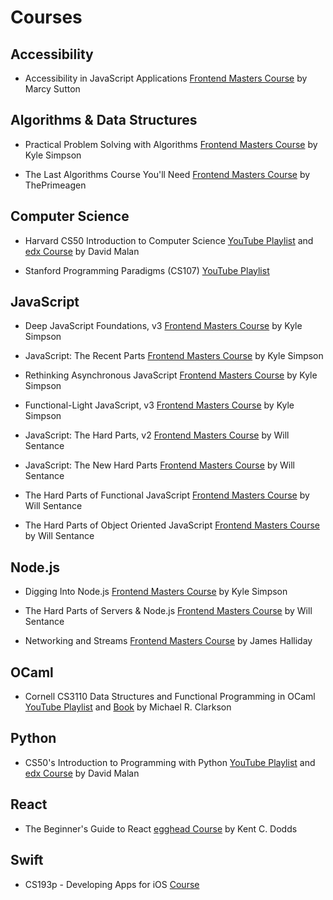 # Courses

## Accessibility

- Accessibility in JavaScript Applications
[Frontend Masters Course](https://frontendmasters.com/courses/javascript-accessibility/) by Marcy Sutton

## Algorithms & Data Structures

- Practical Problem Solving with Algorithms
[Frontend Masters Course](https://frontendmasters.com/courses/algorithms-practice/) by Kyle Simpson

- The Last Algorithms Course You'll Need
[Frontend Masters Course](https://frontendmasters.com/courses/algorithms/) by ThePrimeagen

## Computer Science

- Harvard CS50 Introduction to Computer Science
[YouTube Playlist](https://www.youtube.com/playlist?list=PLhQjrBD2T380F_inVRXMIHCqLaNUd7bN4) and
[edx Course](https://www.edx.org/course/introduction-computer-science-harvardx-cs50x) by David Malan

- Stanford Programming Paradigms (CS107)
[YouTube Playlist](https://www.youtube.com/playlist?list=PL9D558D49CA734A02)

## JavaScript

- Deep JavaScript Foundations, v3
[Frontend Masters Course](https://frontendmasters.com/courses/deep-javascript-v3/) by Kyle Simpson

- JavaScript: The Recent Parts
[Frontend Masters Course](https://frontendmasters.com/courses/js-recent-parts/) by Kyle Simpson

- Rethinking Asynchronous JavaScript
[Frontend Masters Course](https://frontendmasters.com/courses/rethinking-async-js/) by Kyle Simpson

- Functional-Light JavaScript, v3
[Frontend Masters Course](https://frontendmasters.com/courses/functional-javascript-v3/) by Kyle Simpson

- JavaScript: The Hard Parts, v2
[Frontend Masters Course](https://frontendmasters.com/courses/javascript-hard-parts-v2/) by Will Sentance

- JavaScript: The New Hard Parts
[Frontend Masters Course](https://frontendmasters.com/courses/javascript-new-hard-parts/) by Will Sentance

- The Hard Parts of Functional JavaScript
[Frontend Masters Course](https://frontendmasters.com/courses/functional-js-fundamentals/) by Will Sentance

- The Hard Parts of Object Oriented JavaScript
[Frontend Masters Course](https://frontendmasters.com/courses/object-oriented-js/) by Will Sentance

## Node.js

- Digging Into Node.js
[Frontend Masters Course](https://frontendmasters.com/courses/digging-into-node/) by Kyle Simpson

- The Hard Parts of Servers & Node.js
[Frontend Masters Course](https://frontendmasters.com/courses/servers-node-js/) by Will Sentance

- Networking and Streams
[Frontend Masters Course](https://frontendmasters.com/courses/networking-streams/) by James Halliday

## OCaml

- Cornell CS3110 Data Structures and Functional Programming in OCaml
[YouTube Playlist](https://www.youtube.com/playlist?list=PLre5AT9JnKShBOPeuiD9b-I4XROIJhkIU) and
[Book](https://cs3110.github.io/textbook/cover.html) by Michael R. Clarkson

## Python

- CS50's Introduction to Programming with Python
[YouTube Playlist](https://www.youtube.com/playlist?list=PLhQjrBD2T3817j24-GogXmWqO5Q5vYy0V) and
[edx Course](https://www.edx.org/course/cs50s-introduction-to-programming-with-python) by David Malan

## React

- The Beginner's Guide to React
[egghead Course](https://egghead.io/courses/the-beginner-s-guide-to-react) by Kent C. Dodds

## Swift

- CS193p - Developing Apps for iOS
[Course](https://cs193p.sites.stanford.edu/)
